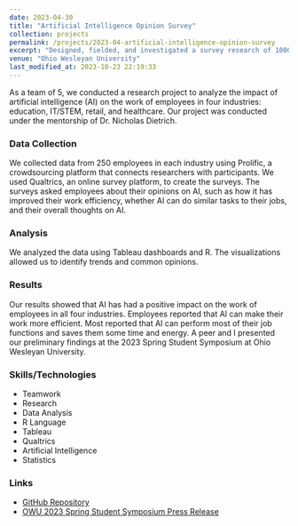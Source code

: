 ```yaml
---
date: 2023-04-30
title: "Artificial Intelligence Opinion Survey"
collection: projects
permalink: /projects/2023-04-artificial-intelligence-opinion-survey
excerpt: "Designed, fielded, and investigated a survey research of 1000 employees to analyze AI&apos;s impact on work efficiency and attitudes. Found AI improved efficiency across industries."
venue: "Ohio Wesleyan University"
last_modified_at: 2023-10-23 22:19:33
---
```


As a team of 5, we conducted a research project to analyze the impact of artificial intelligence (AI) on the work of employees in four industries: education, IT/STEM, retail, and healthcare. Our project was conducted under the mentorship of Dr. Nicholas Dietrich.

### Data Collection

We collected data from 250 employees in each industry using Prolific, a crowdsourcing platform that connects researchers with participants. We used Qualtrics, an online survey platform, to create the surveys. The surveys asked employees about their opinions on AI, such as how it has improved their work efficiency, whether AI can do similar tasks to their jobs, and their overall thoughts on AI.

### Analysis

We analyzed the data using Tableau dashboards and R. The visualizations allowed us to identify trends and common opinions.

### Results

Our results showed that AI has had a positive impact on the work of employees in all four industries. Employees reported that AI can make their work more efficient. Most reported that AI can perform most of their job functions and saves them some time and energy. A peer and I presented our preliminary findings at the 2023 Spring Student Symposium at Ohio Wesleyan University.

### Skills/Technologies

- Teamwork
- Research
- Data Analysis
- R Language
- Tableau
- Qualtrics
- Artificial Intelligence
- Statistics

### Links

- [GitHub Repository](https://github.com/Aadarsha2002/DATA490)
- [OWU 2023 Spring Student Symposium Press Release](https://www.owu.edu/news-media/details/smart-celebration/)
